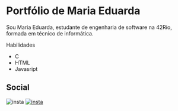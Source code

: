# Portfólio de Maria Eduarda

Sou Maria Eduarda, estudante de engenharia de software na 42Rio, formada em técnico de informática.

Habilidades
- C
- HTML
- Javasript

## Social
![insta](https://www.producthunt.com/tech/instagram-8.jpg)
[![insta](https://www.producthunt.com/tech/instagram-8.jpg)](instagram.com.br/eduarda_tar)
